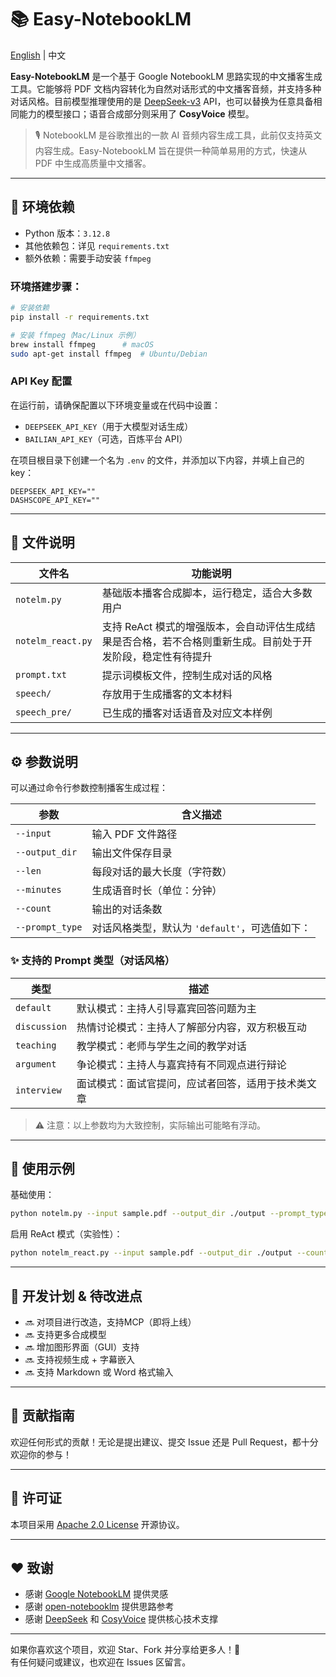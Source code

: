 # 📚 Easy-NotebookLM

[English](./README.md) | 中文

**Easy-NotebookLM** 是一个基于 Google NotebookLM 思路实现的中文播客生成工具。它能够将 PDF 文档内容转化为自然对话形式的中文播客音频，并支持多种对话风格。目前模型推理使用的是 [DeepSeek-v3](https://platform.deepseek.com/) API，也可以替换为任意具备相同能力的模型接口；语音合成部分则采用了 **CosyVoice** 模型。

> 🎙️ NotebookLM 是谷歌推出的一款 AI 音频内容生成工具，此前仅支持英文内容生成。Easy-NotebookLM 旨在提供一种简单易用的方式，快速从 PDF 中生成高质量中文播客。


---

## 🧰 环境依赖

- Python 版本：`3.12.8`
- 其他依赖包：详见 `requirements.txt`
- 额外依赖：需要手动安装 `ffmpeg`

### 环境搭建步骤：
```bash
# 安装依赖
pip install -r requirements.txt

# 安装 ffmpeg（Mac/Linux 示例）
brew install ffmpeg      # macOS
sudo apt-get install ffmpeg  # Ubuntu/Debian
```

### API Key 配置
在运行前，请确保配置以下环境变量或在代码中设置：
- `DEEPSEEK_API_KEY`（用于大模型对话生成）
- `BAILIAN_API_KEY`（可选，百炼平台 API）

在项目根目录下创建一个名为 `.env` 的文件，并添加以下内容，并填上自己的key：
```
DEEPSEEK_API_KEY=""
DASHSCOPE_API_KEY=""
```

---

## 📁 文件说明

| 文件名             | 功能说明 |
|------------------|--------|
| `notelm.py`        | 基础版本播客合成脚本，运行稳定，适合大多数用户 |
| `notelm_react.py`  | 支持 ReAct 模式的增强版本，会自动评估生成结果是否合格，若不合格则重新生成。目前处于开发阶段，稳定性有待提升 |
| `prompt.txt`       | 提示词模板文件，控制生成对话的风格 |
| `speech/`          | 存放用于生成播客的文本材料 |
| `speech_pre/`      | 已生成的播客对话语音及对应文本样例 |

---

## ⚙️ 参数说明

可以通过命令行参数控制播客生成过程：

| 参数         | 含义描述 |
|-------------|---------|
| `--input`     | 输入 PDF 文件路径 |
| `--output_dir` | 输出文件保存目录 |
| `--len`       | 每段对话的最大长度（字符数） |
| `--minutes`   | 生成语音时长（单位：分钟） |
| `--count`     | 输出的对话条数 |
| `--prompt_type` | 对话风格类型，默认为 `'default'`，可选值如下： |

### ✨ 支持的 Prompt 类型（对话风格）

| 类型         | 描述 |
|-------------|------|
| `default`     | 默认模式：主持人引导嘉宾回答问题为主 |
| `discussion`  | 热情讨论模式：主持人了解部分内容，双方积极互动 |
| `teaching`    | 教学模式：老师与学生之间的教学对话 |
| `argument`    | 争论模式：主持人与嘉宾持有不同观点进行辩论 |
| `interview`   | 面试模式：面试官提问，应试者回答，适用于技术类文章 |

> ⚠️ 注意：以上参数均为大致控制，实际输出可能略有浮动。

---

## 🧪 使用示例

基础使用：
```bash
python notelm.py --input sample.pdf --output_dir ./output --prompt_type discussion
```

启用 ReAct 模式（实验性）：
```bash
python notelm_react.py --input sample.pdf --output_dir ./output --count 5
```

---

## 📌 开发计划 & 待改进点

- 🔜 对项目进行改造，支持MCP（即将上线）
- 🔜 支持更多合成模型
- 🔜 增加图形界面（GUI）支持
- 🔜 支持视频生成 + 字幕嵌入
- 🔜 支持 Markdown 或 Word 格式输入

---

## 🤝 贡献指南

欢迎任何形式的贡献！无论是提出建议、提交 Issue 还是 Pull Request，都十分欢迎你的参与！

---

## 📄 许可证

本项目采用 [Apache 2.0 License](LICENSE) 开源协议。

---

## ❤️ 致谢

- 感谢 [Google NotebookLM](https://notebooklm.withgoogle.com/) 提供灵感
- 感谢 [open-notebooklm](https://github.com/lfnovo/open-notebook) 提供思路参考
- 感谢 [DeepSeek](https://platform.deepseek.com/) 和 [CosyVoice](https://github.com/FunAudioLLM/CosyVoice) 提供核心技术支撑

---

如果你喜欢这个项目，欢迎 Star、Fork 并分享给更多人！🚀  
有任何疑问或建议，也欢迎在 Issues 区留言。


